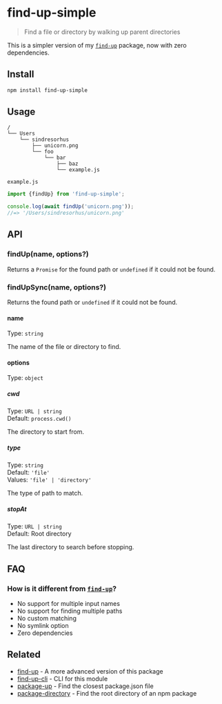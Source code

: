 # find-up-simple

> Find a file or directory by walking up parent directories

This is a simpler version of my [`find-up`](https://github.com/sindresorhus/find-up) package, now with zero dependencies.

## Install

```sh
npm install find-up-simple
```

## Usage

```
/
└── Users
    └── sindresorhus
        ├── unicorn.png
        └── foo
            └── bar
                ├── baz
                └── example.js
```

`example.js`

```js
import {findUp} from 'find-up-simple';

console.log(await findUp('unicorn.png'));
//=> '/Users/sindresorhus/unicorn.png'
```

## API

### findUp(name, options?)

Returns a `Promise` for the found path or `undefined` if it could not be found.

### findUpSync(name, options?)

Returns the found path or `undefined` if it could not be found.

#### name

Type: `string`

The name of the file or directory to find.

#### options

Type: `object`

##### cwd

Type: `URL | string`\
Default: `process.cwd()`

The directory to start from.

##### type

Type: `string`\
Default: `'file'`\
Values: `'file' | 'directory'`

The type of path to match.

##### stopAt

Type: `URL | string`\
Default: Root directory

The last directory to search before stopping.

## FAQ

### How is it different from [`find-up`](https://github.com/sindresorhus/find-up)?

- No support for multiple input names
- No support for finding multiple paths
- No custom matching
- No symlink option
- Zero dependencies

## Related

- [find-up](https://github.com/sindresorhus/find-up) - A more advanced version of this package
- [find-up-cli](https://github.com/sindresorhus/find-up-cli) - CLI for this module
- [package-up](https://github.com/sindresorhus/package-up) - Find the closest package.json file
- [package-directory](https://github.com/sindresorhus/package-directory) - Find the root directory of an npm package

